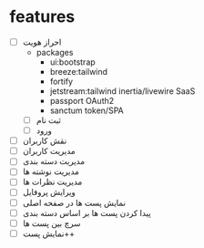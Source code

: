 # features

- [ ] احراز هویت
    - packages
        - ui:bootstrap
        - breeze:tailwind
        - fortify
        - jetstream:tailwind inertia/livewire SaaS
        - passport OAuth2
        - sanctum token/SPA
    - [ ] ثبت نام
    - [ ] ورود
- [ ] نقش کاربران
- [ ] مدیریت کاربران
- [ ] مدیریت دسته بندی
- [ ] مدیریت نوشته ها
- [ ] مدیریت نظرات ها
- [ ] ویرایش پروفایل
- [ ] نمایش پست ها در صفحه اصلی
- [ ] پیدا کردن پست ها بر اساس دسته بندی
- [ ] سرچ بین پست ها
- [ ] نمایش پست++
